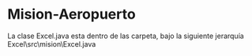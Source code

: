 # Mision-Aeropuerto

La clase Excel.java esta dentro de las carpeta, bajo la siguiente jerarquía Excel\\src\\mision\\Excel.java
